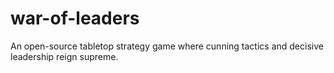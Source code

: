 # war-of-leaders
An open-source tabletop strategy game where cunning tactics and decisive leadership reign supreme.
